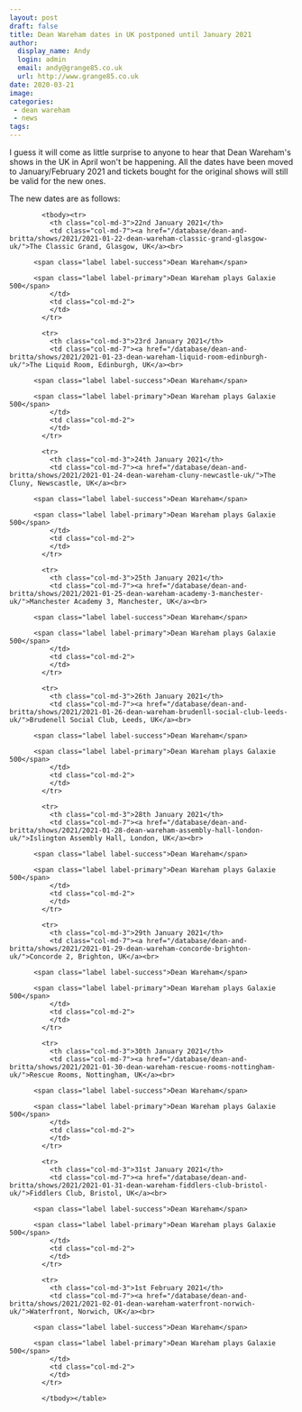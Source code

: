 ```yaml
---
layout: post
draft: false
title: Dean Wareham dates in UK postponed until January 2021
author:
  display_name: Andy
  login: admin
  email: andy@grange85.co.uk
  url: http://www.grange85.co.uk
date: 2020-03-21
image: 
categories:
 - dean wareham
 - news
tags:
---
```

I guess it will come as little surprise to anyone to hear that Dean Wareham's shows in the UK in April won't be happening. All the dates have been moved to January/February 2021 and tickets bought for the original shows will still be valid for the new ones.

The new dates are as follows:

<table class="table table-striped">

            <tbody><tr>
              <th class="col-md-3">22nd January 2021</th>
              <td class="col-md-7"><a href="/database/dean-and-britta/shows/2021/2021-01-22-dean-wareham-classic-grand-glasgow-uk/">The Classic Grand, Glasgow, UK</a><br>

          <span class="label label-success">Dean Wareham</span>

          <span class="label label-primary">Dean Wareham plays Galaxie 500</span>
              </td>
              <td class="col-md-2">
              </td>
            </tr>

            <tr>
              <th class="col-md-3">23rd January 2021</th>
              <td class="col-md-7"><a href="/database/dean-and-britta/shows/2021/2021-01-23-dean-wareham-liquid-room-edinburgh-uk/">The Liquid Room, Edinburgh, UK</a><br>

          <span class="label label-success">Dean Wareham</span>

          <span class="label label-primary">Dean Wareham plays Galaxie 500</span>
              </td>
              <td class="col-md-2">
              </td>
            </tr>

            <tr>
              <th class="col-md-3">24th January 2021</th>
              <td class="col-md-7"><a href="/database/dean-and-britta/shows/2021/2021-01-24-dean-wareham-cluny-newcastle-uk/">The Cluny, Newscastle, UK</a><br>

          <span class="label label-success">Dean Wareham</span>

          <span class="label label-primary">Dean Wareham plays Galaxie 500</span>
              </td>
              <td class="col-md-2">
              </td>
            </tr>

            <tr>
              <th class="col-md-3">25th January 2021</th>
              <td class="col-md-7"><a href="/database/dean-and-britta/shows/2021/2021-01-25-dean-wareham-academy-3-manchester-uk/">Manchester Academy 3, Manchester, UK</a><br>

          <span class="label label-success">Dean Wareham</span>

          <span class="label label-primary">Dean Wareham plays Galaxie 500</span>
              </td>
              <td class="col-md-2">
              </td>
            </tr>

            <tr>
              <th class="col-md-3">26th January 2021</th>
              <td class="col-md-7"><a href="/database/dean-and-britta/shows/2021/2021-01-26-dean-wareham-brudenll-social-club-leeds-uk/">Brudenell Social Club, Leeds, UK</a><br>

          <span class="label label-success">Dean Wareham</span>

          <span class="label label-primary">Dean Wareham plays Galaxie 500</span>
              </td>
              <td class="col-md-2">
              </td>
            </tr>

            <tr>
              <th class="col-md-3">28th January 2021</th>
              <td class="col-md-7"><a href="/database/dean-and-britta/shows/2021/2021-01-28-dean-wareham-assembly-hall-london-uk/">Islington Assembly Hall, London, UK</a><br>

          <span class="label label-success">Dean Wareham</span>

          <span class="label label-primary">Dean Wareham plays Galaxie 500</span>
              </td>
              <td class="col-md-2">
              </td>
            </tr>

            <tr>
              <th class="col-md-3">29th January 2021</th>
              <td class="col-md-7"><a href="/database/dean-and-britta/shows/2021/2021-01-29-dean-wareham-concorde-brighton-uk/">Concorde 2, Brighton, UK</a><br>

          <span class="label label-success">Dean Wareham</span>

          <span class="label label-primary">Dean Wareham plays Galaxie 500</span>
              </td>
              <td class="col-md-2">
              </td>
            </tr>

            <tr>
              <th class="col-md-3">30th January 2021</th>
              <td class="col-md-7"><a href="/database/dean-and-britta/shows/2021/2021-01-30-dean-wareham-rescue-rooms-nottingham-uk/">Rescue Rooms, Nottingham, UK</a><br>

          <span class="label label-success">Dean Wareham</span>

          <span class="label label-primary">Dean Wareham plays Galaxie 500</span>
              </td>
              <td class="col-md-2">
              </td>
            </tr>

            <tr>
              <th class="col-md-3">31st January 2021</th>
              <td class="col-md-7"><a href="/database/dean-and-britta/shows/2021/2021-01-31-dean-wareham-fiddlers-club-bristol-uk/">Fiddlers Club, Bristol, UK</a><br>

          <span class="label label-success">Dean Wareham</span>

          <span class="label label-primary">Dean Wareham plays Galaxie 500</span>
              </td>
              <td class="col-md-2">
              </td>
            </tr>

            <tr>
              <th class="col-md-3">1st February 2021</th>
              <td class="col-md-7"><a href="/database/dean-and-britta/shows/2021/2021-02-01-dean-wareham-waterfront-norwich-uk/">Waterfront, Norwich, UK</a><br>

          <span class="label label-success">Dean Wareham</span>

          <span class="label label-primary">Dean Wareham plays Galaxie 500</span>
              </td>
              <td class="col-md-2">
              </td>
            </tr>

            </tbody></table>

